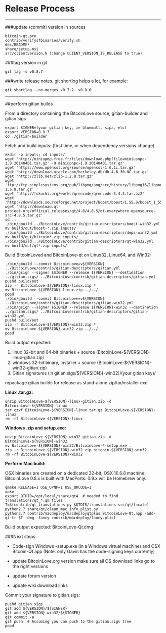 Release Process
====================

* * *

###update (commit) version in sources


	bitcoin-qt.pro
	contrib/verifysfbinaries/verify.sh
	doc/README*
	share/setup.nsi
	src/clientversion.h (change CLIENT_VERSION_IS_RELEASE to true)

###tag version in git

	git tag -s v0.8.7

###write release notes. git shortlog helps a lot, for example:

	git shortlog --no-merges v0.7.2..v0.8.0

* * *

##perform gitian builds

 From a directory containing the BitcoinLove source, gitian-builder and gitian.sigs
  
	export SIGNER=(your gitian key, ie bluematt, sipa, etc)
	export VERSION=0.8.7
	cd ./gitian-builder

 Fetch and build inputs: (first time, or when dependency versions change)

	mkdir -p inputs; cd inputs/
	wget 'http://miniupnp.free.fr/files/download.php?file=miniupnpc-1.9.20140401.tar.gz' -O miniupnpc-1.9.20140401.tar.gz'
	wget 'https://www.openssl.org/source/openssl-1.0.1i.tar.gz'
	wget 'http://download.oracle.com/berkeley-db/db-4.8.30.NC.tar.gz'
	wget 'http://zlib.net/zlib-1.2.8.tar.gz'
	wget 'ftp://ftp.simplesystems.org/pub/libpng/png/src/history/libpng16/libpng-1.6.8.tar.gz'
	wget 'http://fukuchi.org/works/qrencode/qrencode-3.4.3.tar.bz2'
	wget 'http://downloads.sourceforge.net/project/boost/boost/1.55.0/boost_1_55_0.tar.bz2'
	wget 'http://download.qt-project.org/official_releases/qt/4.8/4.8.5/qt-everywhere-opensource-src-4.8.5.tar.gz'
	cd ..
	./bin/gbuild ../BitcoinLove/contrib/gitian-descriptors/boost-win32.yml
	mv build/out/boost-*.zip inputs/
	./bin/gbuild ../BitcoinLove/contrib/gitian-descriptors/deps-win32.yml
	mv build/out/bitcoin*.zip inputs/
	./bin/gbuild ../BitcoinLove/contrib/gitian-descriptors/qt-win32.yml
	mv build/out/qt*.zip inputs/

 Build BitcoinLoved and BitcoinLove-qt on Linux32, Linux64, and Win32:
  
	./bin/gbuild --commit BitcoinLove=v${VERSION} ../BitcoinLove/contrib/gitian-descriptors/gitian.yml
	./bin/gsign --signer $SIGNER --release ${VERSION} --destination ../gitian.sigs/ ../BitcoinLove/contrib/gitian-descriptors/gitian.yml
	pushd build/out
	zip -r BitcoinLove-${VERSION}-linux.zip *
	mv BitcoinLove-${VERSION}-linux.zip ../../
	popd
	./bin/gbuild --commit BitcoinLove=v${VERSION} ../BitcoinLove/contrib/gitian-descriptors/gitian-win32.yml
	./bin/gsign --signer $SIGNER --release ${VERSION}-win32 --destination ../gitian.sigs/ ../BitcoinLove/contrib/gitian-descriptors/gitian-win32.yml
	pushd build/out
	zip -r BitcoinLove-${VERSION}-win32.zip *
	mv BitcoinLove-${VERSION}-win32.zip ../../
	popd

  Build output expected:

  1. linux 32-bit and 64-bit binaries + source (BitcoinLove-${VERSION}-linux-gitian.zip)
  2. windows 32-bit binary, installer + source (BitcoinLove-${VERSION}-win32-gitian.zip)
  3. Gitian signatures (in gitian.sigs/${VERSION}[-win32]/(your gitian key)/

repackage gitian builds for release as stand-alone zip/tar/installer exe

**Linux .tar.gz:**

	unzip BitcoinLove-${VERSION}-linux-gitian.zip -d BitcoinLove-${VERSION}-linux
	tar czvf BitcoinLove-${VERSION}-linux.tar.gz BitcoinLove-${VERSION}-linux
	rm -rf BitcoinLove-${VERSION}-linux

**Windows .zip and setup.exe:**

	unzip BitcoinLove-${VERSION}-win32-gitian.zip -d BitcoinLove-${VERSION}-win32
	mv BitcoinLove-${VERSION}-win32/BitcoinLove-*-setup.exe .
	zip -r BitcoinLove-${VERSION}-win32.zip bitcoin-${VERSION}-win32
	rm -rf BitcoinLove-${VERSION}-win32

**Perform Mac build:**

  OSX binaries are created on a dedicated 32-bit, OSX 10.6.8 machine.
  BitcoinLove 0.8.x is built with MacPorts.  0.9.x will be Homebrew only.

	qmake RELEASE=1 USE_UPNP=1 USE_QRCODE=1
	make
	export QTDIR=/opt/local/share/qt4  # needed to find translations/qt_*.qm files
	T=$(contrib/qt_translations.py $QTDIR/translations src/qt/locale)
	python2.7 share/qt/clean_mac_info_plist.py
	python2.7 contrib/macdeploy/macdeployqtplus BitcoinLove-Qt.app -add-qt-tr $T -dmg -fancy contrib/macdeploy/fancy.plist

 Build output expected: BitcoinLove-Qt.dmg

###Next steps:

* Code-sign Windows -setup.exe (in a Windows virtual machine) and
  OSX Bitcoin-Qt.app (Note: only Gavin has the code-signing keys currently)

* update BitcoinLove.org version
  make sure all OS download links go to the right versions

* update forum version

* update wiki download links

Commit your signature to gitian.sigs:

	pushd gitian.sigs
	git add ${VERSION}/${SIGNER}
	git add ${VERSION}-win32/${SIGNER}
	git commit -a
	git push  # Assuming you can push to the gitian.sigs tree
	popd

